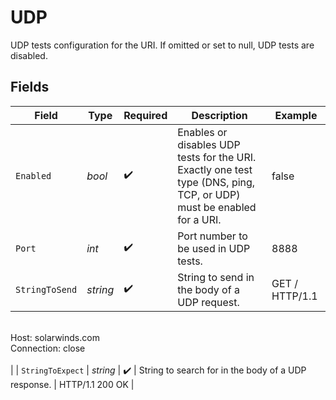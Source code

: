 # UDP

UDP tests configuration for the URI. If omitted or set to null, UDP tests are disabled.


## Fields

| Field                                                                                                                | Type                                                                                                                 | Required                                                                                                             | Description                                                                                                          | Example                                                                                                              |
| -------------------------------------------------------------------------------------------------------------------- | -------------------------------------------------------------------------------------------------------------------- | -------------------------------------------------------------------------------------------------------------------- | -------------------------------------------------------------------------------------------------------------------- | -------------------------------------------------------------------------------------------------------------------- |
| `Enabled`                                                                                                            | *bool*                                                                                                               | :heavy_check_mark:                                                                                                   | Enables or disables UDP tests for the URI.<br/>Exactly one test type (DNS, ping, TCP, or UDP) must be enabled for a URI. | false                                                                                                                |
| `Port`                                                                                                               | *int*                                                                                                                | :heavy_check_mark:                                                                                                   | Port number to be used in UDP tests.                                                                                 | 8888                                                                                                                 |
| `StringToSend`                                                                                                       | *string*                                                                                                             | :heavy_check_mark:                                                                                                   | String to send in the body of a UDP request.                                                                         | GET / HTTP/1.1<br/>Host: solarwinds.com<br/>Connection: close<br/><br/>                                          |
| `StringToExpect`                                                                                                     | *string*                                                                                                             | :heavy_check_mark:                                                                                                   | String to search for in the body of a UDP response.                                                                  | HTTP/1.1 200 OK                                                                                                      |